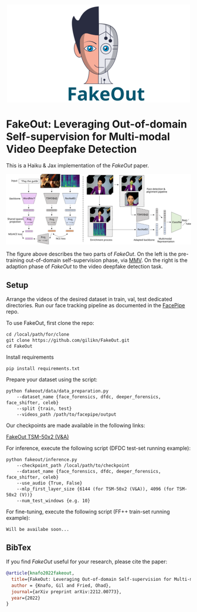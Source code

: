 <div align="center">
<img src="fakeout/images/fakeout_logo.svg" alt="logo" width=500></img>
</div>

<!-- # FakeOut -->
# FakeOut: Leveraging Out-of-domain Self-supervision for Multi-modal Video Deepfake Detection

This is a Haiku & Jax implementation of the <i>FakeOut</i> paper.

<p> 
</p>
<div align="center">
<img src="fakeout/images/architecture.svg" alt="architecture"></img>
</div>
<p> 
</p>

The figure above describes the two parts of <i>FakeOut</i>. On the left is the pre-training out-of-domain self-supervision phase, via [MMV](https://vitalab.github.io/article/2022/04/14/MultiModalVersatileNetworks.html). On the right is the adaption phase of <i>FakeOut</i> to the video deepfake detection task.

## Setup

Arrange the videos of the desired dataset in train, val, test dedicated directories. 
Run our face tracking pipeline as documented in the [FacePipe](https://github.com/gilikn/FacePipe) repo.

To use FakeOut, first clone the repo:
```
cd /local/path/for/clone
git clone https://github.com/gilikn/FakeOut.git
cd FakeOut
```
Install requirements
```
pip install requirements.txt
```
Prepare your dataset using the script:
```
python fakeout/data/data_preparation.py
    --dataset_name {face_forensics, dfdc, deeper_forensics, face_shifter, celeb}
    --split {train, test}
    --videos_path /path/to/facepipe/output
```
Our checkpoints are made available in the following links:

[FakeOut TSM-50x2 (V&A)](https://drive.google.com/file/d/1uAL2vimRs30p3oZ3BMIxvyde2icAadXi/view?usp=share_link)

For inference, execute the following script (DFDC test-set running example):
```
python fakeout/inference.py
    --checkpoint_path /local/path/to/checkpoint
    --dataset_name {face_forensics, dfdc, deeper_forensics, face_shifter, celeb}
    --use_audio {True, False}
    --mlp_first_layer_size {6144 (for TSM-50x2 (V&A)), 4096 (for TSM-50x2 (V))}
    --num_test_windows {e.g. 10}
```
For fine-tuning, execute the following script (FF++ train-set running example):
```
Will be availabe soon...
```


## BibTex
If you find <i>FakeOut</i> useful for your research, please cite the paper:
```bib
@article{knafo2022fakeout,
  title={FakeOut: Leveraging Out-of-domain Self-supervision for Multi-modal Video Deepfake Detection},
  author = {Knafo, Gil and Fried, Ohad},
  journal={arXiv preprint arXiv:2212.00773},
  year={2022}
}
```
